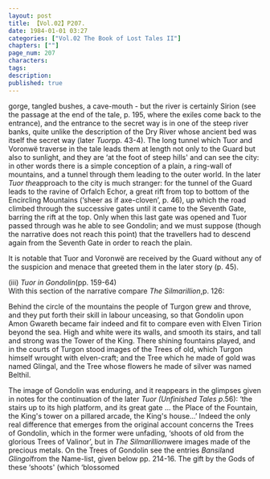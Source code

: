 ```yaml
---
layout: post
title: 【Vol.02】P207.
date: 1984-01-01 03:27
categories: ["Vol.02 The Book of Lost Tales II"]
chapters: [""]
page_num: 207
characters: 
tags: 
description: 
published: true
---
```


<p style="text-indent: 0;">
gorge, tangled bushes, a cave-mouth - but the river is certainly Sirion (see the passage at the end of the tale, p. 195, where the exiles come back to the entrance), and the entrance to the secret way is in one of the steep river banks, quite unlike the description of the Dry River whose ancient bed was itself the secret way (later <I>Tuor</I>pp. 43-4). The long tunnel which Tuor and Voronwë traverse in the tale leads them at length not only to the Guard but also to sunlight, and they are ‘at the foot of steep hills' and can see the city: in other words there is a simple conception of a plain, a ring-wall of mountains, and a tunnel through them leading to the outer world. In the later <I>Tuor the</I>approach to the city is much stranger: for the tunnel of the Guard leads to the ravine of Orfalch Echor, a great rift from top to bottom of the Encircling Mountains (‘sheer as if axe-cloven’, p. 46), up which the road climbed through the successive gates until it came to the Seventh Gate, barring the rift at the top. Only when this last gate was opened and Tuor passed through was he able to see Gondolin; and we must suppose (though the narrative does not reach this point) that the travellers had to descend again from the Seventh Gate in order to reach the plain.
</p>

It is notable that Tuor and Voronwë are received by the Guard without any of the suspicion and menace that greeted them in the later story (p. 45).

(iii)     <I>Tuor in Gondolin</I>(pp. 159-64)<BR>With this section of the narrative compare <I>The Silmarillion</I>,p.  126:

Behind the circle of the mountains the people of Turgon grew and throve, and they put forth their skill in labour unceasing, so that Gondolin upon Amon Gwareth became fair indeed and fit to compare even with Elven Tirion beyond the sea. High and white were its walls, and smooth its stairs, and tall and strong was the Tower of the King. There shining fountains played, and in the courts of Turgon stood images of the Trees of old, which Turgon himself wrought with elven-craft; and the Tree which he made of gold was named Glingal, and the Tree whose flowers he made of silver was named Belthil.

The image of Gondolin was enduring, and it reappears in the glimpses given in notes for the continuation of the later <I>Tuor (Unfinished Tales p</I>.56): ‘the stairs up to its high platform, and its great gate ... the Place of the Fountain, the King's tower on a pillared arcade, the King's house...’ Indeed the only real difference that emerges from the original account concerns the Trees of Gondolin, which in the former were unfading, ‘shoots of old from the glorious Trees of Valinor’, but in <I>The Silmarillion</I>were images made of the precious metals. On the Trees of Gondolin see the entries <I>Bansil</I>and <I>Glingol</I>from the Name-list, given below pp. 214-16. The gift by the Gods of these ‘shoots' (which ‘blossomed

